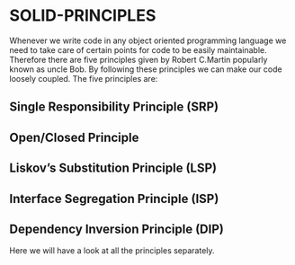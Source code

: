 # SOLID-PRINCIPLES

Whenever we write code in any object oriented programming language
we need to take care of certain points for code to be easily maintainable.
Therefore there are five principles given by Robert C.Martin popularly known
as uncle Bob.
By following these principles we can make our code loosely coupled.
The five principles are:
## Single Responsibility Principle (SRP)

## Open/Closed Principle

## Liskov’s Substitution Principle (LSP)

## Interface Segregation Principle (ISP)

## Dependency Inversion Principle (DIP)

Here we will have a look at all the principles separately.
